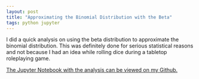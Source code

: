 ```yaml
---
layout: post
title: "Approximating the Binomial Distribution with the Beta"
tags: python jupyter
---
```

I did a quick analysis on using the beta distribution to approximate the binomial distribution. This was definitely done for serious statistical reasons and not because I had an idea while rolling dice during a tabletop roleplaying game.

[The Jupyter Notebook with the analysis can be viewed on my Github.](
https://github.com/brsr/math/blob/master/Approximating%20the%20binomial%20with%20the%20beta.ipynb)
